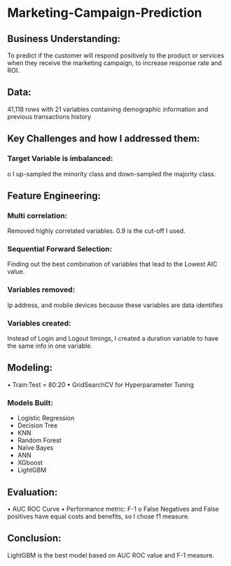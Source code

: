 # Marketing-Campaign-Prediction

## Business Understanding: 
To predict if the customer will respond positively to the product or services when they receive the marketing campaign, to increase response rate and ROI.

## Data: 
41,118 rows with 21 variables containing  demographic information and previous transactions history 

##  Key Challenges and how I addressed them:

### Target Variable is imbalanced:
o	I up-sampled the minority class and down-sampled the majority class.

## Feature Engineering:

### Multi correlation: 
Removed highly correlated variables. 0.9 is the cut-off I used.

### Sequential Forward Selection: 
Finding out the best combination of variables that lead to the Lowest AIC value.  

### Variables removed: 
Ip address, and mobile devices because these variables are data identifies

### Variables created: 
Instead of Login and Logout timings, I created a duration variable to have the same info in one variable.



## Modeling:
•	Train:Test = 80:20
•	GridSearchCV for Hyperparameter Tuning

### Models Built: 
* Logistic Regression
* Decision Tree 
* KNN  
* Random Forest 
* Naïve Bayes
* ANN
* XGboost 
* LightGBM

## Evaluation:
•	AUC ROC Curve
•	Performance metric: F-1
o	False Negatives and False positives have equal costs and benefits, so I chose f1 measure.

## Conclusion: 
LightGBM is the best model based on AUC ROC value and F-1 measure.
